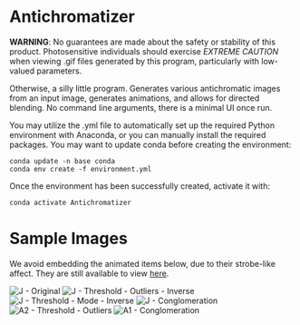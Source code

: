 # Antichromatizer

**WARNING**: No guarantees are made about the safety or stability of this product. Photosensitive individuals should exercise *EXTREME CAUTION* when viewing .gif files generated by this program, particularly with low-valued parameters.

Otherwise, a silly little program. Generates various antichromatic images from an input image, generates animations, and allows for directed blending. No command line arguments, there is a minimal UI once run.

You may utilize the .yml file to automatically set up the required Python environment with Anaconda, or you can manually install the required packages. You may want to update conda before creating the environment:

	conda update -n base conda
	conda env create -f environment.yml

Once the environment has been successfully created, activate it with:

	conda activate Antichromatizer

# Sample Images
We avoid embedding the animated items below, due to their strobe-like affect. They are still available to view [here](https://github.com/j-henshaw/Antichromatizer/tree/main/Examples).

![J - Original](https://github.com/j-henshaw/Antichromatizer/blob/main/Examples/j.jpg?raw=true)
![J - Threshold - Outliers - Inverse](https://github.com/j-henshaw/Antichromatizer/blob/main/Examples/j-THRESH_xOUTLIERS_inv.png)
![J - Threshold - Mode - Inverse](https://github.com/j-henshaw/Antichromatizer/blob/main/Examples/j-THRESH_xMODE_inv.png)
![J - Conglomeration](https://github.com/j-henshaw/Antichromatizer/blob/main/Examples/j_%5B0.8121%20-0.5576%200.0000%200.7515%200.0000%200.0000%200.2606%200.9697%20-0.4485%200.5152%200.6303%20-0.1091%200.0000%200.0000%200.0000%20-0.4061%5D_CONGLOM.png)
![A2 - Threshold - Outliers](https://github.com/j-henshaw/Antichromatizer/blob/main/Examples/A2-THRESH_OUTLIERS.png)
![A1 - Conglomeration](https://github.com/j-henshaw/Antichromatizer/blob/main/Examples/A1_%5B-0.4687%20-0.9325%20-0.9292%200.9686%200.0501%200.8271%20-0.6012%200.3860%20-0.8852%200.1659%200.2994%200.7968%20-0.5599%20-0.2550%20-0.1170%20-0.5059%5D_CONGLOM.png)
